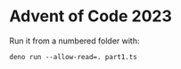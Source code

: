 # Advent of Code 2023

Run it from a numbered folder with:

```
deno run --allow-read=. part1.ts
```

